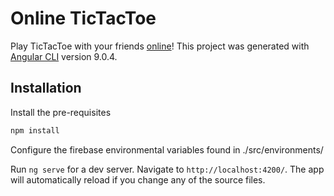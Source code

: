 # Online TicTacToe

Play TicTacToe with your friends [online](https://tictactoe-duel.web.app)!
This project was generated with [Angular CLI](https://github.com/angular/angular-cli) version 9.0.4.

## Installation

Install the pre-requisites

```bash
npm install
```

Configure the firebase environmental variables found in ./src/environments/


Run `ng serve` for a dev server. Navigate to `http://localhost:4200/`. The app will automatically reload if you change any of the source files.


